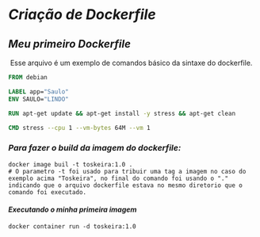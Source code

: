 # ***Criação de Dockerfile***

## ***Meu primeiro Dockerfile***

​	Esse arquivo é um exemplo de comandos básico da sintaxe do dockerfile.

```dockerfile
FROM debian

LABEL app="Saulo"
ENV SAULO="LINDO"

RUN apt-get update && apt-get install -y stress && apt-get clean

CMD stress --cpu 1 --vm-bytes 64M --vm 1
```

### ***Para fazer o build da imagem do dockerfile:***

```shell
docker image buil -t toskeira:1.0 .
# O parametro -t foi usado para tribuir uma tag a imagem no caso do exemplo acima "Toskeira", no final do comando foi usando o "." indicando que o arquivo dockerfile estava no mesmo diretorio que o comando foi executado.
```

#### ***Executando o minha primeira imagem***

```shell
docker container run -d toskeira:1.0
```

